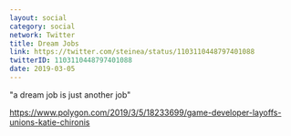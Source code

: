 ```yaml
---
layout: social
category: social
network: Twitter
title: Dream Jobs
link: https://twitter.com/steinea/status/1103110448797401088
twitterID: 1103110448797401088
date: 2019-03-05
---
```


"a dream job is just another job"

<https://www.polygon.com/2019/3/5/18233699/game-developer-layoffs-unions-katie-chironis>
